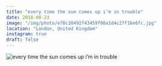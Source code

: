 ```yaml
---
title: "every time the sun comes up i’m in trouble"
date: 2018-08-23
image: "/img/photo/e78c10492f43459f08a1d4c27f16e6fc.jpg"
location: "London, United Kingdom"
instagram: true
draft: false
---
```


![every time the sun comes up i’m in trouble](/img/photo/e78c10492f43459f08a1d4c27f16e6fc.jpg)

